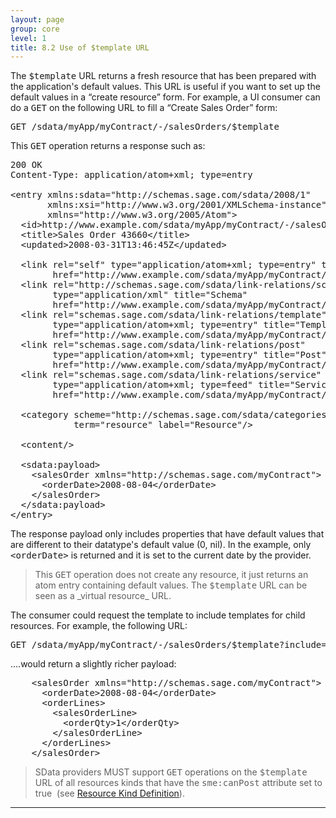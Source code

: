 ```yaml
---
layout: page
group: core
level: 1
title: 8.2 Use of $template URL
---
```


The <tt>$template</tt> URL returns a fresh resource that has been prepared
with the application's default values. This URL is useful if you want to&nbsp;set up
the default values in a “create resource” form. For example, a UI consumer can&nbsp;
do a <tt>GET</tt> on the following URL to fill a “Create Sales Order” form:

<pre>GET /sdata/myApp/myContract/-/salesOrders/$template</pre>

This <tt>GET</tt> operation returns a response such as:

<pre>200 OK
Content-Type: application/atom+xml; type=entry
&nbsp;
&lt;entry xmlns:sdata="http://schemas.sage.com/sdata/2008/1" 
       xmlns:xsi="http://www.w3.org/2001/XMLSchema-instance"
&nbsp;&nbsp;&nbsp;&nbsp;&nbsp;  xmlns="http://www.w3.org/2005/Atom"&gt;
&nbsp; &lt;id&gt;http://www.example.com/sdata/myApp/myContract/-/salesOrders/$template&lt;/id&gt;
&nbsp; &lt;title&gt;Sales Order 43660&lt;/title&gt;
&nbsp; &lt;updated&gt;2008-03-31T13:46:45Z&lt;/updated&gt;

&nbsp; &lt;link rel="self" type="application/atom+xml; type=entry" title="Refresh" 
        href="http://www.example.com/sdata/myApp/myContract/-/$template" /&gt;
&nbsp; &lt;link rel="http://schemas.sage.com/sdata/link-relations/schema" 
&nbsp;&nbsp;&nbsp;&nbsp;&nbsp;&nbsp;&nbsp; type="application/xml" title="Schema" 
&nbsp;&nbsp;&nbsp;&nbsp;&nbsp;&nbsp;&nbsp; href="http://www.example.com/sdata/myApp/myContract/-/salesOrders/$schema?version=5" /&gt;
&nbsp; &lt;link rel="schemas.sage.com/sdata/link-relations/template" 
&nbsp;&nbsp;&nbsp;&nbsp;&nbsp;&nbsp;&nbsp; type="application/atom+xml; type=entry" title="Template" 
&nbsp;&nbsp;&nbsp;&nbsp;&nbsp;&nbsp;&nbsp; href="http://www.example.com/sdata/myApp/myContract/-/salesOrders/$template" /&gt;
&nbsp; &lt;link rel="schemas.sage.com/sdata/link-relations/post" 
&nbsp;&nbsp;&nbsp;&nbsp;&nbsp;&nbsp;&nbsp; type="application/atom+xml; type=entry" title="Post" 
&nbsp;&nbsp;&nbsp;&nbsp;&nbsp;&nbsp;&nbsp; href="http://www.example.com/sdata/myApp/myContract/-/salesOrders" /&gt;
&nbsp; &lt;link rel="schemas.sage.com/sdata/link-relations/service" 
&nbsp;&nbsp;&nbsp;&nbsp;&nbsp;&nbsp;&nbsp; type="application/atom+xml; type=feed" title="Service" 
&nbsp;&nbsp;&nbsp;&nbsp;&nbsp;&nbsp;&nbsp; href="http://www.example.com/sdata/myApp/myContract/-/salesOrders/$service" /&gt;

  &lt;category scheme="http://schemas.sage.com/sdata/categories" 
            term="resource" label="Resource"/&gt;

&nbsp; &lt;content/&gt;

  &lt;sdata:payload&gt;
  &nbsp; &lt;salesOrder xmlns="http://schemas.sage.com/myContract"&gt;
&nbsp;&nbsp;  &nbsp;&nbsp;&lt;orderDate&gt;2008-08-04&lt;/orderDate&gt;
&nbsp;   &lt;/salesOrder&gt;
  &lt;/sdata:payload&gt;
&lt;/entry&gt;</pre>

The response payload&nbsp;only&nbsp;includes&nbsp;properties&nbsp;that have default values that
are different to&nbsp;their datatype's default value (0, nil). In the example, only
<tt>&lt;orderDate&gt;</tt> is returned and it is set to the current date by the
provider.

<blockquote class="note">This <tt>GET</tt> operation does not create any resource, it
just returns an atom entry containing default values. The <tt>$template</tt>
URL can be seen as a _virtual resource_ URL.</blockquote>

The consumer could request&nbsp;the template to include templates for child
resources. For example, the following URL:

<pre>GET /sdata/myApp/myContract/-/salesOrders/$template?include=orderLines</pre>

....would&nbsp;return a slightly richer payload:

<pre>&nbsp;   &lt;salesOrder xmlns="http://schemas.sage.com/myContract"&gt;
&nbsp;  &nbsp;&nbsp;&nbsp;&lt;orderDate&gt;2008-08-04&lt;/orderDate&gt;
&nbsp;  &nbsp;&nbsp;&nbsp;&lt;orderLines&gt;
&nbsp;  &nbsp;&nbsp;&nbsp;&nbsp; &lt;salesOrderLine&gt;
&nbsp;  &nbsp;&nbsp;&nbsp;&nbsp;&nbsp;&nbsp; &lt;orderQty&gt;1&lt;/orderQty&gt;
&nbsp;  &nbsp;&nbsp;&nbsp;&nbsp; &lt;/salesOrderLine&gt;
&nbsp;  &nbsp;&nbsp; &lt;/orderLines&gt;
&nbsp;   &lt;/salesOrder&gt;</pre>

<blockquote class="compliance">SData providers MUST support <tt>GET</tt> operations on the
<tt>$template</tt> URL of all resources kinds that have the <tt>sme:canPost</tt>
attribute set to true&nbsp; (see <a href="../0402/" title="4.2 Resource Kind Definition">Resource Kind Definition</a>).</blockquote>

* * *